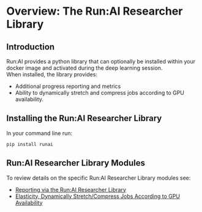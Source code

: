 # Overview: The Run:AI Researcher Library

## Introduction

Run:AI provides a python library that can optionally be installed within your docker image and activated during the deep learning session.   
When installed, the library provides:

*   Additional progress reporting and metrics
*   Ability to dynamically stretch and compress jobs according to GPU availability.

## Installing the Run:AI Researcher Library

In your command line run:

    pip install runai

## Run:AI Researcher Library Modules

To review details on the specific Run:AI Researcher Library modules see:

*   [Reporting via the Run:AI Researcher Library](../Run-AI-Researcher-Library/Reporting-via-the-Run-AI-Researcher-Library-.md)
*   [Elasticity, Dynamically Stretch/Compress Jobs According to GPU Availability](../Run-AI-Researcher-Library/Elasticity-Dynamically-Stretch-Compress-Jobs-According-to-GPU-Availability.md)
